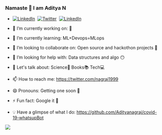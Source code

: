 ### Namaste 🙏 I am Aditya N


<!--**Adityanagraj/Adityanagraj** is a ✨ _special_ ✨ repository because its `README.md` (this file) appears on your GitHub profile.-->

- [![LinkedIn](https://img.shields.io/badge/-LinkedIn-black.svg?style=flat-square&logo=linkedin&colorB=525)](https://www.linkedin.com/in/aditya-n-02a0a8192/)&nbsp;
[![Twitter](https://img.shields.io/twitter/url/https/twitter.com/cloudposse.svg?style=social&label=Follow)](https://twitter.com/nagraj1999)&nbsp;
[![LinkedIn](https://img.shields.io/badge/-Medium-black.svg?style=flat-square&logo=Medium&colorB=000)](https://www.linkedin.com/in/aditya-n-02a0a8192/)

 
- 🔭 I’m currently working on: 🐍
- 🌱 I’m currently learning: ML+Devops=MLops
- 👯 I’m looking to collaborate on: Open source and hackothon projects 🤝
- 🤔 I’m looking for help with: Data structures and algo 😶
- 💬 Let's talk about: Science🔭 Books📚 Tech💻
- 📫 How to reach me: https://twitter.com/nagraj1999
- 😄 Pronouns: Getting one soon 🤗
- ⚡ Fun fact: Google it 👀
- 💡 Have a glimpse of what I do: https://github.com/Adityanagraj/covid-19-whatsupBot 

<img src='https://github-readme-stats.vercel.app/api?username=adityanagraj&&show_icons=true&title_color=000000&icon_color=bb2acf&text_color=000000&bg_color=F8E9FA'>
